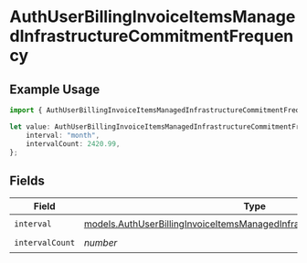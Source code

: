 # AuthUserBillingInvoiceItemsManagedInfrastructureCommitmentFrequency

## Example Usage

```typescript
import { AuthUserBillingInvoiceItemsManagedInfrastructureCommitmentFrequency } from "@simplesagar/vercel/models/authuser.js";

let value: AuthUserBillingInvoiceItemsManagedInfrastructureCommitmentFrequency = {
    interval: "month",
    intervalCount: 2420.99,
};
```

## Fields

| Field                                                                                                                                                        | Type                                                                                                                                                         | Required                                                                                                                                                     | Description                                                                                                                                                  |
| ------------------------------------------------------------------------------------------------------------------------------------------------------------ | ------------------------------------------------------------------------------------------------------------------------------------------------------------ | ------------------------------------------------------------------------------------------------------------------------------------------------------------ | ------------------------------------------------------------------------------------------------------------------------------------------------------------ |
| `interval`                                                                                                                                                   | [models.AuthUserBillingInvoiceItemsManagedInfrastructureCommitmentInterval](../models/authuserbillinginvoiceitemsmanagedinfrastructurecommitmentinterval.md) | :heavy_check_mark:                                                                                                                                           | N/A                                                                                                                                                          |
| `intervalCount`                                                                                                                                              | *number*                                                                                                                                                     | :heavy_check_mark:                                                                                                                                           | N/A                                                                                                                                                          |